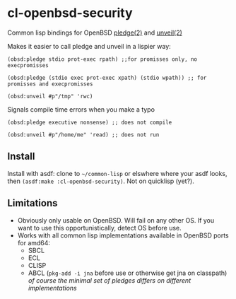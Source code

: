 # cl-openbsd-security
Common lisp bindings for OpenBSD [pledge(2)](https://man.openbsd.org/pledge.2) and [unveil(2)](https://man.openbsd.org/unveil.2)

Makes it easier to call pledge and unveil in a lispier way:

```
(obsd:pledge stdio prot-exec rpath) ;;for promisses only, no execpromisses

(obsd:pledge (stdio exec prot-exec xpath) (stdio wpath)) ;; for promisses and execpromisses

(obsd:unveil #p"/tmp" 'rwc)
```

Signals compile time errors when you make a typo
```
(obsd:pledge executive nonsense) ;; does not compile

(obsd:unveil #p"/home/me" 'read) ;; does not run
```

## Install

Install with asdf: clone to `~/common-lisp` or elswhere where your asdf looks, then `(asdf:make :cl-openbsd-security)`.
Not on quicklisp (yet?).

## Limitations

* Obviously only usable on OpenBSD. Will fail on any other OS. If you want to use this opportunistically, detect OS before use.
* Works with all common lisp implementations available in OpenBSD ports for
  amd64:
  - SBCL
  - ECL
  - CLISP
  - ABCL (`pkg-add -i jna` before use or otherwise get jna on classpath)
_of course the minimal set of pledges differs on different implementations_
